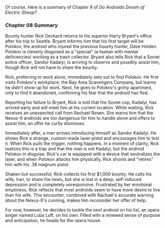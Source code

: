 Of course. Here is a summary of Chapter 8 of *Do Androids Dream of Electric Sheep?*

### **Chapter 08 Summary**

Bounty hunter Rick Deckard returns to his superior Harry Bryant's office after his trip to Seattle. Bryant informs him that his first target will be Polokov, the android who injured the previous bounty hunter, Dave Holden. Polokov is cleverly disguised as a "special" (a human with mental deficiencies) working as a trash collector. Bryant also tells Rick that a Soviet police officer, Sandor Kadalyi, is arriving to observe and possibly assist him, though Rick will not have to share the bounty.

Rick, preferring to work alone, immediately sets out to find Polokov. He first visits Polokov's workplace, the Bay Area Scavengers Company, but learns he didn't show up for work. Next, he goes to Polokov's grimy apartment, only to find it abandoned, confirming his fear that the android has fled.

Reporting his failure to Bryant, Rick is told that the Soviet cop, Kadalyi, has arrived early and will meet him at his current location. While waiting, Rick receives an unexpected call from Rachael Rosen. She warns him that the Nexus-6 androids are too dangerous for him to handle alone and offers to assist him, an offer he curtly dismisses.

Immediately after, a man arrives introducing himself as Sandor Kadalyi. He shows Rick a strange, custom-made laser pistol and encourages him to test it. When Rick pulls the trigger, nothing happens. In a moment of clarity, Rick realizes this is a trap and that the man is not Kadalyi, but the android Polokov in disguise. Rick's car is equipped with a device that neutralizes the laser, and when Polokov attacks him physically, Rick shoots and "retires" him with his .38 magnum pistol.

Shaken but successful, Rick collects his first $1,000 bounty. He calls his wife, Iran, to share the news, but she is lost in a deep, self-induced depression and is completely unresponsive. Frustrated by her emotional emptiness, Rick reflects that most androids seem to have more desire to live than his wife. This encounter, combined with Rachael's accurate warning about the Nexus-6's cunning, makes him reconsider her offer of help.

For now, however, he decides to tackle the next android on his list, an opera singer named Luba Luft, on his own. Filled with a renewed sense of purpose and anticipation, he heads for the opera house.